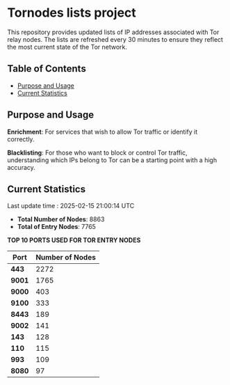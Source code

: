 # Tornodes lists project

This repository provides updated lists of IP addresses associated with Tor relay nodes. The lists are refreshed every 30 minutes to ensure they reflect the most current state of the Tor network.

## Table of Contents

- [Purpose and Usage](#purpose-and-usage)
- [Current Statistics](#current-statistics)


## Purpose and Usage

**Enrichment**: For services that wish to allow Tor traffic or identify it correctly.

**Blacklisting**: For those who want to block or control Tor traffic, understanding which IPs belong to Tor can be a starting point with a high accuracy.

## Current Statistics

Last update time : 2025-02-15 21:00:14 UTC

- **Total Number of Nodes**: 8863
- **Total of Entry Nodes**: 7765

**TOP 10 PORTS USED FOR TOR ENTRY NODES**

| **Port** | **Number of Nodes** |
|------|-----------------|
| **443**   | 2272  |
| **9001**   | 1765  |
| **9000**   | 403  |
| **9100**   | 333  |
| **8443**   | 189  |
| **9002**   | 141  |
| **143**   | 128  |
| **110**   | 115  |
| **993**   | 109  |
| **8080**   | 97  |


